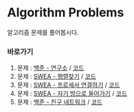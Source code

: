 # Algorithm Problems
알고리즘 문제를 풀어봅시다.

### 바로가기
1. 문제 : [백준 - 연구소](https://www.acmicpc.net/problem/14502) / [코드](https://github.com/deeeeno/STUDY/tree/main/Algorithms/Problem/Codes/%EB%B0%B1%EC%A4%80%20-%20%EC%97%B0%EA%B5%AC%EC%86%8C)
2. 문제 : [SWEA - 행렬찾기](https://swexpertacademy.com/main/code/problem/problemDetail.do?contestProbId=AV18LoAqItcCFAZN&categoryId=AV18LoAqItcCFAZN&categoryType=CODE) / [코드](https://github.com/deeeeno/STUDY/tree/main/Algorithms/Problem/Codes/SWEA%20-%20%ED%96%89%EB%A0%AC%EC%B0%BE%EA%B8%B0) 
3. 문제 : [SWEA - 프로세서 연결하기](https://swexpertacademy.com/main/code/problem/problemDetail.do?contestProbId=AV4suNtaXFEDFAUf&categoryId=AV4suNtaXFEDFAUf&categoryType=CODE) / [코드](https://github.com/deeeeno/STUDY/tree/main/Algorithms/Problem/Codes/SWEA%20-%20%ED%94%84%EB%A1%9C%EC%84%B8%EC%84%9C%20%EC%97%B0%EA%B2%B0%ED%95%98%EA%B8%B0)
4. 문제 : [SWEA - 자기 방으로 들어가기](https://swexpertacademy.com/main/code/problem/problemDetail.do?contestProbId=AWNcJ2sapZMDFAV8&categoryId=AWNcJ2sapZMDFAV8&categoryType=CODE) / [코드](https://github.com/deeeeno/STUDY/tree/main/Algorithms/Problem/Codes/SWEA%20-%20%EC%9E%90%EA%B8%B0%20%EB%B0%A9%EC%9C%BC%EB%A1%9C%20%EB%8F%8C%EC%95%84%EA%B0%80%EA%B8%B0)
5. 문제 : [백준 - 친구 네트워크](https://www.acmicpc.net/problem/4195) / [코드]()
